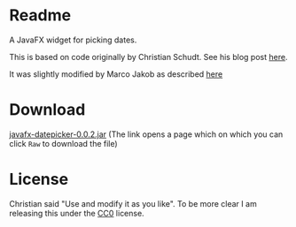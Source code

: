 # Readme

A JavaFX widget for picking dates.

This is based on code originally by Christian Schudt. See his blog post [here](http://myjavafx.blogspot.ch/2012/01/javafx-calendar-control.html).

It was slightly modified by Marco Jakob as described [here](http://edu.makery.ch/blog/2013/01/07/javafx-date-picker/)

# Download
[javafx-datepicker-0.0.2.jar](releases/javafx-datepicker-0.0.2.jar)
(The link opens a page which on which you can click `Raw` to download the file)

# License
Christian said "Use and modify it as you like". To be more clear I am releasing this under the [CC0](http://creativecommons.org/publicdomain/zero/1.0/) license.
